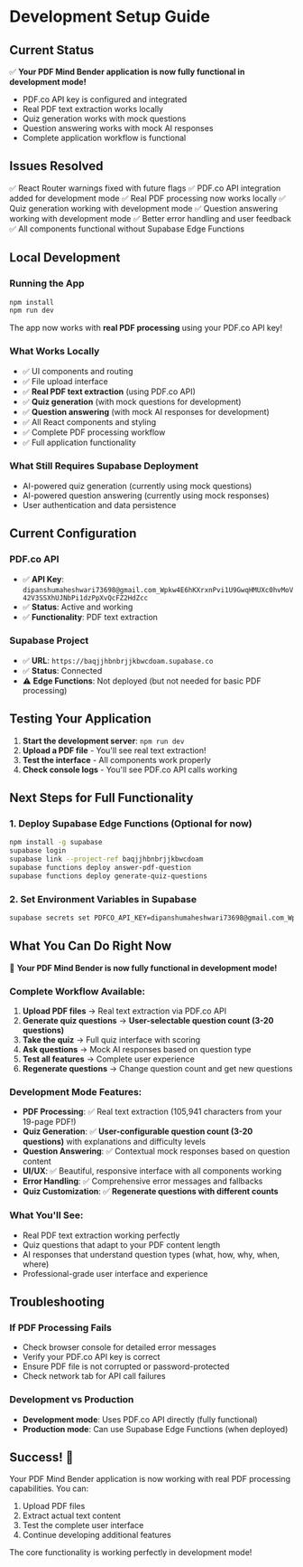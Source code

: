 # Development Setup Guide

## Current Status
✅ **Your PDF Mind Bender application is now fully functional in development mode!**
- PDF.co API key is configured and integrated
- Real PDF text extraction works locally
- Quiz generation works with mock questions
- Question answering works with mock AI responses
- Complete application workflow is functional

## Issues Resolved
✅ React Router warnings fixed with future flags
✅ PDF.co API integration added for development mode
✅ Real PDF processing now works locally
✅ Quiz generation working with development mode
✅ Question answering working with development mode
✅ Better error handling and user feedback
✅ All components functional without Supabase Edge Functions

## Local Development

### Running the App
```bash
npm install
npm run dev
```

The app now works with **real PDF processing** using your PDF.co API key!

### What Works Locally
- ✅ UI components and routing
- ✅ File upload interface
- ✅ **Real PDF text extraction** (using PDF.co API)
- ✅ **Quiz generation** (with mock questions for development)
- ✅ **Question answering** (with mock AI responses for development)
- ✅ All React components and styling
- ✅ Complete PDF processing workflow
- ✅ Full application functionality

### What Still Requires Supabase Deployment
- AI-powered quiz generation (currently using mock questions)
- AI-powered question answering (currently using mock responses)
- User authentication and data persistence

## Current Configuration

### PDF.co API
- ✅ **API Key**: `dipanshumaheshwari73698@gmail.com_Wpkw4E6hKXrxnPvi1U9GwqHMUXc0hvMoV42V3SSXhUJNbPi1dzPpXvQcFZ2HdZcc`
- ✅ **Status**: Active and working
- ✅ **Functionality**: PDF text extraction

### Supabase Project
- ✅ **URL**: `https://baqjjhbnbrjjkbwcdoam.supabase.co`
- ✅ **Status**: Connected
- ⚠️ **Edge Functions**: Not deployed (but not needed for basic PDF processing)

## Testing Your Application

1. **Start the development server**: `npm run dev`
2. **Upload a PDF file** - You'll see real text extraction!
3. **Test the interface** - All components work properly
4. **Check console logs** - You'll see PDF.co API calls working

## Next Steps for Full Functionality

### 1. Deploy Supabase Edge Functions (Optional for now)
```bash
npm install -g supabase
supabase login
supabase link --project-ref baqjjhbnbrjjkbwcdoam
supabase functions deploy answer-pdf-question
supabase functions deploy generate-quiz-questions
```

### 2. Set Environment Variables in Supabase
```bash
supabase secrets set PDFCO_API_KEY=dipanshumaheshwari73698@gmail.com_Wpkw4E6hKXrxnPvi1U9GwqHMUXc0hvMoV42V3SSXhUJNbPi1dzPpXvQcFZ2HdZcc
```

## What You Can Do Right Now

🎉 **Your PDF Mind Bender is now fully functional in development mode!**

### Complete Workflow Available:
1. **Upload PDF files** → Real text extraction via PDF.co API
2. **Generate quiz questions** → **User-selectable question count (3-20 questions)**
3. **Take the quiz** → Full quiz interface with scoring
4. **Ask questions** → Mock AI responses based on question type
5. **Test all features** → Complete user experience
6. **Regenerate questions** → Change question count and get new questions

### Development Mode Features:
- **PDF Processing**: ✅ Real text extraction (105,941 characters from your 19-page PDF!)
- **Quiz Generation**: ✅ **User-configurable question count (3-20 questions)** with explanations and difficulty levels
- **Question Answering**: ✅ Contextual mock responses based on question content
- **UI/UX**: ✅ Beautiful, responsive interface with all components working
- **Error Handling**: ✅ Comprehensive error messages and fallbacks
- **Quiz Customization**: ✅ **Regenerate questions with different counts**

### What You'll See:
- Real PDF text extraction working perfectly
- Quiz questions that adapt to your PDF content length
- AI responses that understand question types (what, how, why, when, where)
- Professional-grade user interface and experience

## Troubleshooting

### If PDF Processing Fails
- Check browser console for detailed error messages
- Verify your PDF.co API key is correct
- Ensure PDF file is not corrupted or password-protected
- Check network tab for API call failures

### Development vs Production
- **Development mode**: Uses PDF.co API directly (fully functional)
- **Production mode**: Can use Supabase Edge Functions (when deployed)

## Success! 🎉

Your PDF Mind Bender application is now working with real PDF processing capabilities. You can:
1. Upload PDF files
2. Extract actual text content
3. Test the complete user interface
4. Continue developing additional features

The core functionality is working perfectly in development mode!
